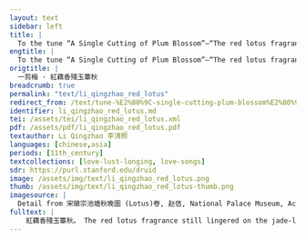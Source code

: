 ```yaml
---
layout: text
sidebar: left
title: |
  To the tune “A Single Cutting of Plum Blossom”—“The red lotus fragrance still lingered” | 一剪梅 · 紅藕香殘玉簟秋
engtitle: |
  To the tune “A Single Cutting of Plum Blossom”—“The red lotus fragrance still lingered”
origtitle: |
  一剪梅 · 紅藕香殘玉簟秋
breadcrumb: true
permalink: "text/li_qingzhao_red_lotus"
redirect_from: /text/tune-%E2%80%9C-single-cutting-plum-blossom%E2%80%9D%E2%80%94%E2%80%9C-red-lotus-fragrance-still-lingered%E2%80%9D
identifier: li_qingzhao_red_lotus.md
tei: /assets/tei/li_qingzhao_red_lotus.xml
pdf: /assets/pdf/li_qingzhao_red_lotus.pdf
textauthor: Li Qingzhao 李清照
languages: [chinese,asia]
periods: [11th_century]
textcollections: [love-lust-longing, love-songs]
sdr: https://purl.stanford.edu/druid 
image: /assets/img/text/li_qingzhao_red_lotus.png
thumb: /assets/img/text/li_qingzhao_red_lotus-thumb.png
imagesource: |
  Detail from 宋徽宗池塘秋晚圖 (Lotus)卷, 赵佶, National Palace Museum, Accession Number: K2A000986N000000000PAD [Public Domain]
fulltext: |
    紅藕香殘玉簟秋。 The red lotus fragrance still lingered on the jade-like mat in autumn. 輕解羅裳， I gently untied my silk gown, 獨上蘭舟。 and boarded the thoroughwort boatThoroughwort is a flowering plant in the aster family. The “thoroughwort boat” may not indicate that the boat itself contains thoroughworts, as there is a tradition in Chinese literature of using fragrant plants to signify a person's moral integrity. This tradition originates from the Songs of Chu, which is generally dated to as early as the second or third century BCE.. 雲中誰寄錦書來， Who would send the brocade letter"Brocade letter" implies a love letter. from the clouds? 雁字回時， When the wild geese return in the form of the character “one”Wild geese usually form a flock in the shape of the Chinese character “ren” 人 (meaning "people"), or “yi” 一 (meaning "one") while flying.,  月滿西樓。 moonlight will fill up the western tower. 花自飄零水自流。 The flower withers alone and the water flows on its own, 一種相思， the same kind of yearning, 兩處閒愁。 pointless sorrow in two locations. 此情無計可消除， There is no way of dispelling this feeling; 才下眉頭， as soon as it steps down from the eyebrows, 卻上心頭。 it mounts to the heart. 
---
```

